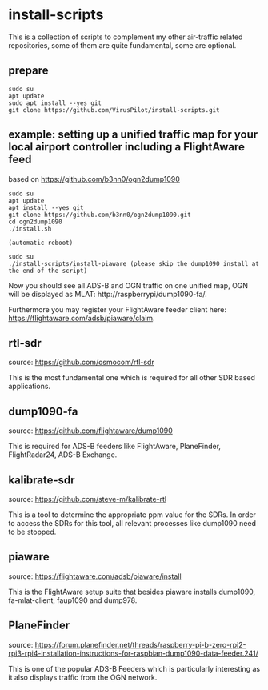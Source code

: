 # install-scripts

This is a collection of scripts to complement my other air-traffic related repositories, some of them are quite fundamental, some are optional.

## prepare
```
sudo su
apt update
sudo apt install --yes git
git clone https://github.com/VirusPilot/install-scripts.git
```
## example: setting up a unified traffic map for your local airport controller including a FlightAware feed

based on https://github.com/b3nn0/ogn2dump1090
```
sudo su
apt update
apt install --yes git
git clone https://github.com/b3nn0/ogn2dump1090.git
cd ogn2dump1090
./install.sh

(automatic reboot)

sudo su
./install-scripts/install-piaware (please skip the dump1090 install at the end of the script)
```
Now you should see all ADS-B and OGN traffic on one unified map, OGN will be displayed as MLAT: http://raspberrypi/dump1090-fa/.

Furthermore you may register your FlightAware feeder client here: https://flightaware.com/adsb/piaware/claim.

## rtl-sdr
source: https://github.com/osmocom/rtl-sdr

This is the most fundamental one which is required for all other SDR based applications.

## dump1090-fa
source: https://github.com/flightaware/dump1090

This is required for ADS-B feeders like FlightAware, PlaneFinder, FlightRadar24, ADS-B Exchange.

## kalibrate-sdr
source: https://github.com/steve-m/kalibrate-rtl

This is a tool to determine the appropriate ppm value for the SDRs. In order to access the SDRs for this tool, all relevant processes like dump1090 need to be stopped.

## piaware
source: https://flightaware.com/adsb/piaware/install

This is the FlightAware setup suite that besides piaware installs dump1090, fa-mlat-client, faup1090 and dump978.

## PlaneFinder
source: https://forum.planefinder.net/threads/raspberry-pi-b-zero-rpi2-rpi3-rpi4-installation-instructions-for-raspbian-dump1090-data-feeder.241/

This is one of the popular ADS-B Feeders which is particularly interesting as it also displays traffic from the OGN network.
